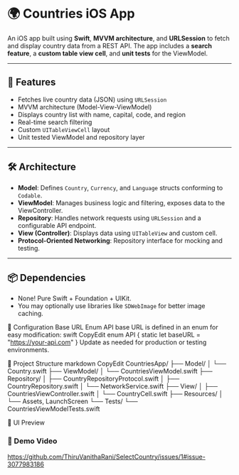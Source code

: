 # 🌍 Countries iOS App

An iOS app built using **Swift**, **MVVM architecture**, and **URLSession** to fetch and display country data from a REST API. The app includes a **search feature**, a **custom table view cell**, and **unit tests** for the ViewModel.

---

## 📱 Features

- Fetches live country data (JSON) using `URLSession`
- MVVM architecture (Model-View-ViewModel)
- Displays country list with name, capital, code, and region
- Real-time search filtering
- Custom `UITableViewCell` layout
- Unit tested ViewModel and repository layer

---

## 🛠 Architecture

- **Model**: Defines `Country`, `Currency`, and `Language` structs conforming to `Codable`.
- **ViewModel**: Manages business logic and filtering, exposes data to the ViewController.
- **Repository**: Handles network requests using `URLSession` and a configurable API endpoint.
- **View (Controller)**: Displays data using `UITableView` and custom cell.
- **Protocol-Oriented Networking**: Repository interface for mocking and testing.

---

## 📦 Dependencies

- None! Pure Swift + Foundation + UIKit.
- You may optionally use libraries like `SDWebImage` for better image caching.


🔧 Configuration
Base URL Enum
API base URL is defined in an enum for easy modification:
swift
CopyEdit
enum API {
    static let baseURL = "https://your-api.com"
}
Update as needed for production or testing environments.

📂 Project Structure
markdown
CopyEdit
CountriesApp/
├── Model/
│   └── Country.swift
├── ViewModel/
│   └── CountriesViewModel.swift
├── Repository/
│   ├── CountryRepositoryProtocol.swift
│   ├── CountryRepository.swift
│   └── NetworkService.swift
├── View/
│   ├── CountriesViewController.swift
│   └── CountryCell.swift
├── Resources/
│   └── Assets, LaunchScreen
└── Tests/
    └── CountriesViewModelTests.swift

📸 UI Preview
### 🎥 Demo Video

https://github.com/ThiruVanithaRani/SelectCountry/issues/1#issue-3077983186
